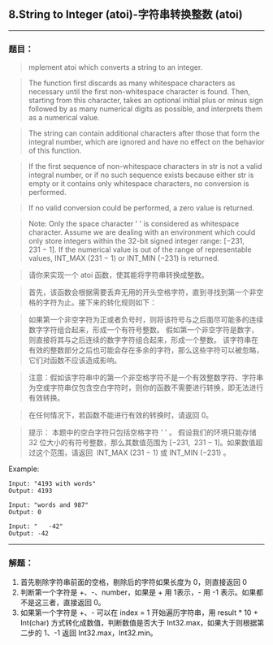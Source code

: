 ## 8.String to Integer (atoi)-字符串转换整数 (atoi)

-------

### 题目：

>mplement atoi which converts a string to an integer.

>The function first discards as many whitespace characters as necessary until the first non-whitespace character is found. Then, starting from this character, takes an optional initial plus or minus sign followed by as many numerical digits as possible, and interprets them as a numerical value.

>The string can contain additional characters after those that form the integral number, which are ignored and have no effect on the behavior of this function.

>If the first sequence of non-whitespace characters in str is not a valid integral number, or if no such sequence exists because either str is empty or it contains only whitespace characters, no conversion is performed.

>If no valid conversion could be performed, a zero value is returned.

>Note:
Only the space character ' ' is considered as whitespace character.
Assume we are dealing with an environment which could only store integers within the 32-bit signed integer range: [−231,  231 − 1]. If the numerical value is out of the range of representable values, INT_MAX (231 − 1) or INT_MIN (−231) is returned.

> 请你来实现一个 atoi 函数，使其能将字符串转换成整数。

>首先，该函数会根据需要丢弃无用的开头空格字符，直到寻找到第一个非空格的字符为止。接下来的转化规则如下：

>如果第一个非空字符为正或者负号时，则将该符号与之后面尽可能多的连续数字字符组合起来，形成一个有符号整数。
>假如第一个非空字符是数字，则直接将其与之后连续的数字字符组合起来，形成一个整数。
该字符串在有效的整数部分之后也可能会存在多余的字符，那么这些字符可以被忽略，它们对函数不应该造成影响。

>注意：假如该字符串中的第一个非空格字符不是一个有效整数字符、字符串为空或字符串仅包含空白字符时，则你的函数不需要进行转换，即无法进行有效转换。

> 在任何情况下，若函数不能进行有效的转换时，请返回 0。

> 提示：
> 本题中的空白字符只包括空格字符 ' ' 。
假设我们的环境只能存储 32 位大小的有符号整数，那么其数值范围为 [−231,  231 − 1]。如果数值超过这个范围，请返回  INT_MAX (231 − 1) 或 INT_MIN (−231) 。

Example:
```
Input: "4193 with words"
Output: 4193

Input: "words and 987"
Output: 0

Input: "   -42"
Output: -42
```
-------

### 解题：

1. 首先剔除字符串前面的空格，剔除后的字符如果长度为 0，则直接返回 0
2. 判断第一个字符是 +、-、number，如果是 + 用 1表示，- 用 -1 表示。如果都不是这三者，直接返回 0。
3. 如果第一个字符是 +、- 可以在 index = 1 开始遍历字符串，用 result * 10 + Int(char) 方式转化成数值，判断数值是否大于 Int32.max，如果大于则根据第二步的 1、-1 返回 Int32.max，Int32.min。
